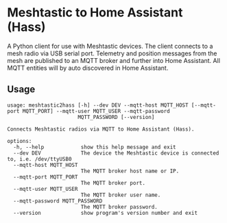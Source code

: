 # Meshtastic to Home Assistant (Hass)

A Python client for use with Meshtastic devices. The client connects to a mesh radio via USB serial port. Telemetry and position messages from the mesh are published to an MQTT broker and further into Home Assistant. All MQTT entities will by auto discovered in Home Assistant.

## Usage

```
usage: meshtastic2hass [-h] --dev DEV --mqtt-host MQTT_HOST [--mqtt-port MQTT_PORT] --mqtt-user MQTT_USER --mqtt-password
                       MQTT_PASSWORD [--version]

Connects Meshtastic radios via MQTT to Home Assistant (Hass).

options:
  -h, --help            show this help message and exit
  --dev DEV             The device the Meshtastic device is connected to, i.e. /dev/ttyUSB0
  --mqtt-host MQTT_HOST
                        The MQTT broker host name or IP.
  --mqtt-port MQTT_PORT
                        The MQTT broker port.
  --mqtt-user MQTT_USER
                        The MQTT broker user name.
  --mqtt-password MQTT_PASSWORD
                        The MQTT broker password.
  --version             show program's version number and exit

```
